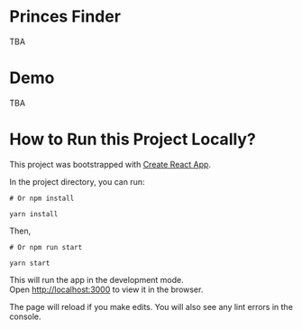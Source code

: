 # Princes Finder
TBA

# Demo
TBA

# How to Run this Project Locally?
This project was bootstrapped with [Create React App](https://github.com/facebook/create-react-app).

In the project directory, you can run:

```shell
# Or npm install

yarn install
```
Then,

```shell
# Or npm run start

yarn start
```

This will run the app in the development mode.\
Open [http://localhost:3000](http://localhost:3000) to view it in the browser.

The page will reload if you make edits. You will also see any lint errors in the console.

